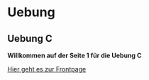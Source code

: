 # Uebung

## Uebung C

**Willkommen auf der Seite 1 für die Uebung C**

[Hier geht es zur Frontpage](https://s-kalies20.github.io/uebung/)
